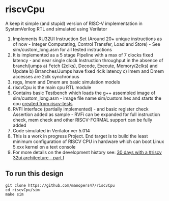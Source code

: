 # riscvCpu
A keep it simple (and stupid) version of RISC-V implementation in SystemVerilog RTL and simulated using Verilator
1) Implements RU32UI Instruction Set (Around 20+ unique instructions as of now - Integer Computating, Control Transfer, Load and Store) - See sim/custom_long.asm for all tested instructions
2) It is implemented as a 5 stage Pipeline with a max of 7 clocks fixed latency - and near single clock Instruction throughput in the absence of branch/jumps
  a) Fetch (2clks), Decode, Execute, Memory(2clks) and Update
  b) Brranches/Jumps have fixed 4clk latency
  c) Imem and Dmem accesses are 2clk synchronous
4) regs, Imem and Dmem are basic simulation models
5) riscvCpu is the main cpu RTL module
6) Contains basic Testbench which loads the g++ assembled image of sim/custom_long.asm - image file name sim/custom.hex and starts the cpu [created from riscv-tests](https://github.com/riscv-software-src/riscv-tests)
7) RVFI interface (partially implemented) - and basic register check Assertion added as sample - RVFi can be expanded for full instruction check, mem check and other RISCV-FORMAL support can be fully added
8) Code simulated in Verilator ver 5.014
9) This is a work in progress Project. End target is to build the least minimum configuration of RISCV CPU in hardware which can boot Linux 5.xxx kernel on a text console
10) For more details on the development history see: [30 days with a #riscv 32ui architecture - part I](https://www.linkedin.com/feed/update/urn:li:activity:7128997010409459712/ )

## To run this design
```
git clone https://github.com/manopers47/riscvCpu
cd riscvCpu/sim
make sim
```
